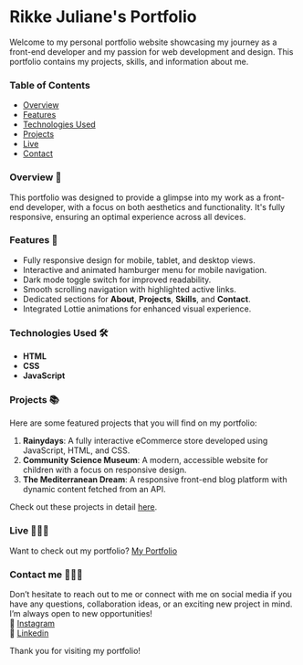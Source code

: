 # Rikke Juliane's Portfolio  
Welcome to my personal portfolio website showcasing my journey as a front-end developer and my passion for web development and design. This portfolio contains my projects, skills, and information about me.


### Table of Contents  
- [Overview](#overview-)
- [Features](#features-)
- [Technologies Used](#technologies-used-)
- [Projects](#projects-)
- [Live](#live-)
- [Contact](#contact-)


### Overview 🔭  
This portfolio was designed to provide a glimpse into my work as a front-end developer, with a focus on both aesthetics and functionality. It's fully responsive, ensuring an optimal experience across all devices.


### Features 🔮  
- Fully responsive design for mobile, tablet, and desktop views.
- Interactive and animated hamburger menu for mobile navigation.
- Dark mode toggle switch for improved readability.
- Smooth scrolling navigation with highlighted active links.
- Dedicated sections for **About**, **Projects**, **Skills**, and **Contact**.
- Integrated Lottie animations for enhanced visual experience.

  
### Technologies Used  🛠️   
- **HTML**
- **CSS**
- **JavaScript**

  
### Projects 📚
Here are some featured projects that you will find on my portfolio:
1. **Rainydays**: A fully interactive eCommerce store developed using JavaScript, HTML, and CSS.
2. **Community Science Museum**: A modern, accessible website for children with a focus on responsive design.
3. **The Mediterranean Dream**: A responsive front-end blog platform with dynamic content fetched from an API.

Check out these projects in detail [here](https://rikkejuliane.netlify.app/portfolio.html#projects).


### Live 👩🏽‍💻  
Want to check out my portfolio? 
[My Portfolio](https://rikkejuliane.netlify.app/)


### Contact me 🙋🏽‍♀️  
Don’t hesitate to reach out to me or connect with me on social media if you have any questions, collaboration ideas, or an exciting new project in mind. I’m always open to new opportunities!   
🩷 [Instagram](https://www.instagram.com/rikkejuliane/)  
💙 [Linkedin](https://www.linkedin.com/in/rikkejuliane/)  


Thank you for visiting my portfolio!
